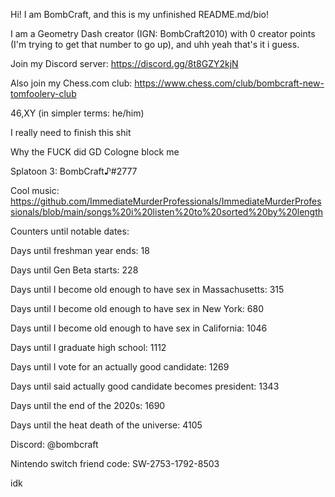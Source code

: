 Hi! I am BombCraft, and this is my unfinished README.md/bio!

I am a Geometry Dash creator (IGN: BombCraft2010) with 0 creator points (I'm trying to get that number to go up), and uhh yeah that's it i guess.

Join my Discord server: https://discord.gg/8t8GZY2kjN

Also join my Chess.com club: https://www.chess.com/club/bombcraft-new-tomfoolery-club

46,XY (in simpler terms: he/him)

I really need to finish this shit

Why the FUCK did GD Cologne block me

Splatoon 3: BombCraft♪#2777

Cool music: https://github.com/ImmediateMurderProfessionals/ImmediateMurderProfessionals/blob/main/songs%20i%20listen%20to%20sorted%20by%20length

Counters until notable dates:

Days until freshman year ends: 18

Days until Gen Beta starts: 228

Days until I become old enough to have sex in Massachusetts: 315

Days until I become old enough to have sex in New York: 680

Days until I become old enough to have sex in California: 1046

Days until I graduate high school: 1112

Days until I vote for an actually good candidate: 1269

Days until said actually good candidate becomes president: 1343

Days until the end of the 2020s: 1690

Days until the heat death of the universe: 4105

Discord: @bombcraft

Nintendo switch friend code: SW-2753-1792-8503

idk
